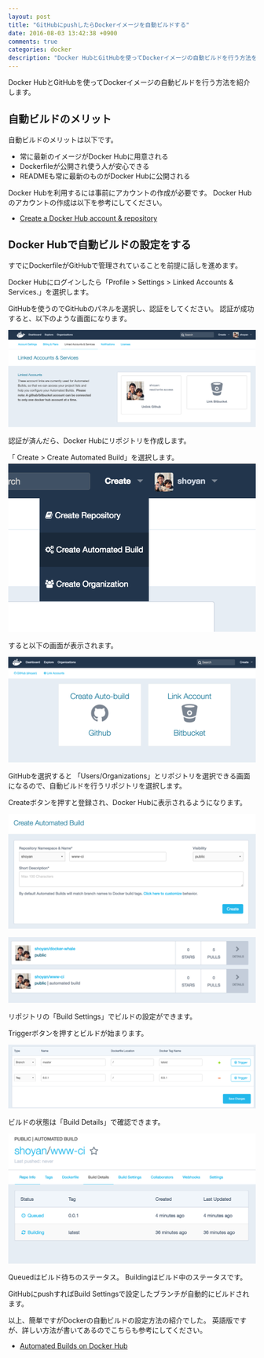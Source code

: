 ```yaml
---
layout: post
title: "GitHubにpushしたらDockerイメージを自動ビルドする"
date: 2016-08-03 13:42:38 +0900
comments: true
categories: docker
description: "Docker HubとGitHubを使ってDockerイメージの自動ビルドを行う方法を紹介します。自動ビルドを設定することで、常に最新のイメージがDocker Hubに用意され、DockerfileやREADMEも自動的にDocker Hubで公開されるようになります。"
---
```


Docker HubとGitHubを使ってDockerイメージの自動ビルドを行う方法を紹介します。

## 自動ビルドのメリット

自動ビルドのメリットは以下です。

- 常に最新のイメージがDocker Hubに用意される
- Dockerfileが公開され使う人が安心できる
- READMEも常に最新のものがDocker Hubに公開される

Docker Hubを利用するには事前にアカウントの作成が必要です。
Docker Hubのアカウントの作成は以下を参考にしてください。

- [Create a Docker Hub account & repository](https://docs.docker.com/engine/getstarted/step_five/)

## Docker Hubで自動ビルドの設定をする

すでにDockerfileがGitHubで管理されていることを前提に話しを進めます。

Docker Hubにログインしたら「Profile > Settings > Linked Accounts & Services.」を選択します。

GitHubを使うのでGitHubのパネルを選択し、認証をしてください。
認証が成功すると、以下のような画面になります。

![docker-auto-build-01](/images/docker-auto-build-01.png)

認証が済んだら、Docker Hubにリポジトリを作成します。

「 Create > Create Automated Build」を選択します。
![docker-auto-build-02](/images/docker-auto-build-02.png)

すると以下の画面が表示されます。

![docker-auto-build-03](/images/docker-auto-build-03.png)

GitHubを選択すると 「Users/Organizations」とリポジトリを選択できる画面になるので、自動ビルドを行うリポジトリを選択します。

Createボタンを押すと登録され、Docker Hubに表示されるようになります。

![docker-auto-build-04](/images/docker-auto-build-04.png)

![docker-auto-build-05](/images/docker-auto-build-05.png)

リポジトリの「Build Settings」でビルドの設定ができます。

Triggerボタンを押すとビルドが始まります。

![docker-auto-build-06](/images/docker-auto-build-06.png)

ビルドの状態は「Build Details」で確認できます。


![docker-auto-build-07](/images/docker-auto-build-07.png)

Queuedはビルド待ちのステータス。
Buildingはビルド中のステータスです。

GitHubにpushすればBuild Settingsで設定したブランチが自動的にビルドされます。

以上、簡単ですがDockerの自動ビルドの設定方法の紹介でした。
英語版ですが、詳しい方法が書いてあるのでこちらも参考にしてください。

* [Automated Builds on Docker Hub](https://docs.docker.com/docker-hub/builds/)
